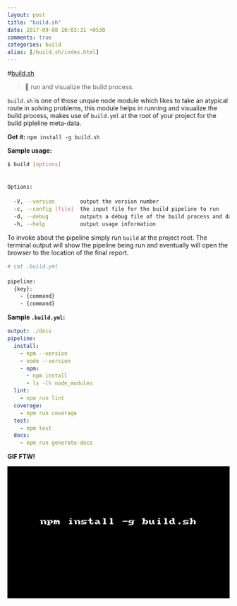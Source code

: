 ```yaml
---
layout: post
title: "build.sh"
date: 2017-09-08 10:03:31 +0530
comments: true
categories: build
alias: [/build.sh/index.html]
---
```


#[build.sh](https://www.npmjs.com/package/build.sh)
> 🔨 run and visualize the build process.

`build.sh` is one of those unquie node module which likes to take an atypical route in solving problems, this module helps in running and visualize the build process, makes use of `build.yml` at the root of your project for the build pipleline meta-data.

__Get it:__ `npm install -g build.sh`

__Sample usage:__

```sh
$ build [options]


Options:

  -V, --version        output the version number
  -c, --config [file]  the input file for the build pipeline to run
  -d, --debug          outputs a debug file of the build process and data captured
  -h, --help           output usage information
```

To invoke about the pipeline simply run `build` at the project root. The terminal output will show the pipeline being run and eventually will open the browser to the location of the final report.

```sh
# cat .build.yml

pipeline:
  {key}:
    - {command}
    - {command}
```

__Sample `.build.yml`:__

```yaml
output: ./docs
pipeline:
  install:
    - npm --version
    - node --version
    - npm:
      - npm install
      - ls -lh node_modules
  lint:
    - npm run lint
  coverage:
    - npm run coverage
  test:
    - npm test
  docs:
    - npm run generate-docs
```

__GIF FTW!__

![build.sh](/images/build.sh/build.sh.gif)
